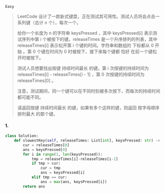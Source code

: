 `Easy`

> LeetCode 设计了一款新式键盘，正在测试其可用性。测试人员将会点击一系列键（总计 n 个），每次一个。
>
> 给你一个长度为 n 的字符串 keysPressed ，其中 keysPressed[i] 表示测试序列中第 i 个被按下的键。releaseTimes 是一个升序排列的列表，其中 releaseTimes[i] 表示松开第 i 个键的时间。字符串和数组的 下标都从 0 开始 。第 0 个键在时间为 0 时被按下，接下来每个键都 恰好 在前一个键松开时被按下。
>
> 测试人员想要找出按键 持续时间最长 的键。第 i 次按键的持续时间为 releaseTimes[i] - releaseTimes[i - 1] ，第 0 次按键的持续时间为 releaseTimes[0] 。
>
> 注意，测试期间，同一个键可以在不同时刻被多次按下，而每次的持续时间都可能不同。
>
> 请返回按键 持续时间最长 的键，如果有多个这样的键，则返回 按字母顺序排列最大 的那个键。
>

#### 1. 

```python
class Solution:
    def slowestKey(self, releaseTimes: List[int], keysPressed: str) -> str:
        cur = releaseTimes[0]
        ans = keysPressed[0]
        for i in range(1, len(keysPressed)):
            tmp = releaseTimes[i]-releaseTimes[i-1]
            if tmp > cur:
                cur = tmp
                ans = keysPressed[i]
            elif tmp == cur:
                ans = max(ans, keysPressed[i])
        return ans
```

